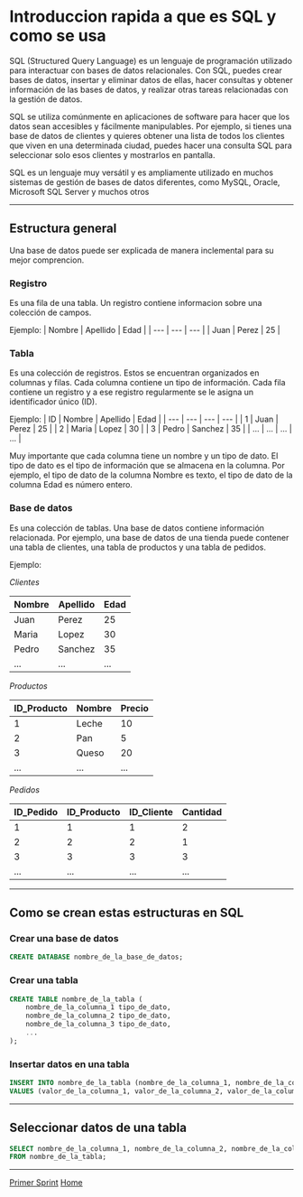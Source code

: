 # Introduccion rapida a que es SQL y como se usa

SQL (Structured Query Language) es un lenguaje de programación utilizado para interactuar con bases de datos relacionales. Con SQL, puedes crear bases de datos, insertar y eliminar datos de ellas, hacer consultas y obtener información de las bases de datos, y realizar otras tareas relacionadas con la gestión de datos.

SQL se utiliza comúnmente en aplicaciones de software para hacer que los datos sean accesibles y fácilmente manipulables. Por ejemplo, si tienes una base de datos de clientes y quieres obtener una lista de todos los clientes que viven en una determinada ciudad, puedes hacer una consulta SQL para seleccionar solo esos clientes y mostrarlos en pantalla.

SQL es un lenguaje muy versátil y es ampliamente utilizado en muchos sistemas de gestión de bases de datos diferentes, como MySQL, Oracle, Microsoft SQL Server y muchos otros

---

## Estructura general

Una base de datos puede ser explicada de manera inclemental para su mejor comprencion.

### Registro 

Es una fila de una tabla. Un registro contiene informacion sobre una colección de campos.

Ejemplo:
| Nombre | Apellido | Edad |
| --- | --- | --- |
| Juan | Perez | 25 |

### Tabla

Es una colección de registros. Estos se encuentran organizados en columnas y filas. Cada columna contiene un tipo de información. Cada fila contiene un registro y a ese registro regularmente se le asigna un identificador único (ID).

Ejemplo:
| ID | Nombre | Apellido | Edad |
| --- | --- | --- | --- |
| 1 | Juan | Perez | 25 |
| 2 | Maria | Lopez | 30 |
| 3 | Pedro | Sanchez | 35 |
| ... | ... | ... | ... |

Muy importante que cada columna tiene un nombre y un tipo de dato. El tipo de dato es el tipo de información que se almacena en la columna. Por ejemplo, el tipo de dato de la columna Nombre es texto, el tipo de dato de la columna Edad es número entero.

### Base de datos

Es una colección de tablas. Una base de datos contiene información relacionada. Por ejemplo, una base de datos de una tienda puede contener una tabla de clientes, una tabla de productos y una tabla de pedidos.

Ejemplo:

*Clientes*

| Nombre | Apellido | Edad |
| --- | --- | --- |
| Juan | Perez | 25 |
| Maria | Lopez | 30 |
| Pedro | Sanchez | 35 |
| ... | ... | ... |

*Productos*

| ID_Producto | Nombre | Precio |
| --- | --- | --- |
| 1 | Leche | 10 |
| 2 | Pan | 5 |
| 3 | Queso | 20 |
| ... | ... | ... |

*Pedidos*

| ID_Pedido | ID_Producto | ID_Cliente | Cantidad |
| --- | --- | --- | --- |
| 1 | 1 | 1 | 2 |
| 2 | 2 | 2 | 1 |
| 3 | 3 | 3 | 3 |
| ... | ... | ... | ... |

---

## Como se crean estas estructuras en SQL

### Crear una base de datos

```sql
CREATE DATABASE nombre_de_la_base_de_datos;
```

### Crear una tabla

```sql
CREATE TABLE nombre_de_la_tabla (
    nombre_de_la_columna_1 tipo_de_dato,
    nombre_de_la_columna_2 tipo_de_dato,
    nombre_de_la_columna_3 tipo_de_dato,
    ...
);
```

### Insertar datos en una tabla

```sql
INSERT INTO nombre_de_la_tabla (nombre_de_la_columna_1, nombre_de_la_columna_2, nombre_de_la_columna_3, ...)
VALUES (valor_de_la_columna_1, valor_de_la_columna_2, valor_de_la_columna_3, ...);
```

---

## Seleccionar datos de una tabla

```sql
SELECT nombre_de_la_columna_1, nombre_de_la_columna_2, nombre_de_la_columna_3, ...
FROM nombre_de_la_tabla;
```

---

[Primer Sprint](Primer-Sprint.md)
[Home](README.md)